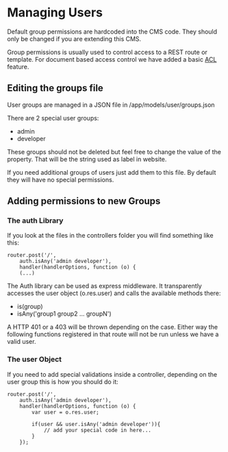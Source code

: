 # Managing Users
Default group permissions are hardcoded into the CMS code. They should only be changed if you are extending this CMS. 

Group permissions is usually used to control access to a REST route or template. For document based access control we have added a basic [ACL](./acl.md) feature.

## Editing the groups file

User groups are managed in a JSON file in /app/models/user/groups.json

There are 2 special user groups: 

- admin
- developer

These groups should not be deleted but feel free to change the value of the property. That will be the string used as label in website.

If you need additional groups of users just add them to this file. By default they will have no special permissions.

## Adding permissions to new Groups

### The auth Library

If you look at the files in the controllers folder you will find something like this:

```
router.post('/',
    auth.isAny('admin developer'),
    handler(handlerOptions, function (o) {
    (...) 
```

The Auth library can be used as express middleware. It transparently accesses the user object (o.res.user) and calls the available methods there:

- is(group)
- isAny('group1 group2 ... groupN')

A HTTP 401 or a 403 will be thrown depending on the case. Either way the following functions registered in that route will not be run unless we have a valid user.

### The user Object
If you need to add special validations inside a controller, depending on the user group this is how you should do it:

```
router.post('/',
    auth.isAny('admin developer'),
    handler(handlerOptions, function (o) {
		var user = o.res.user;
		
		if(user && user.isAny('admin developer')){
			// add your special code in here...
		}
	});
```
